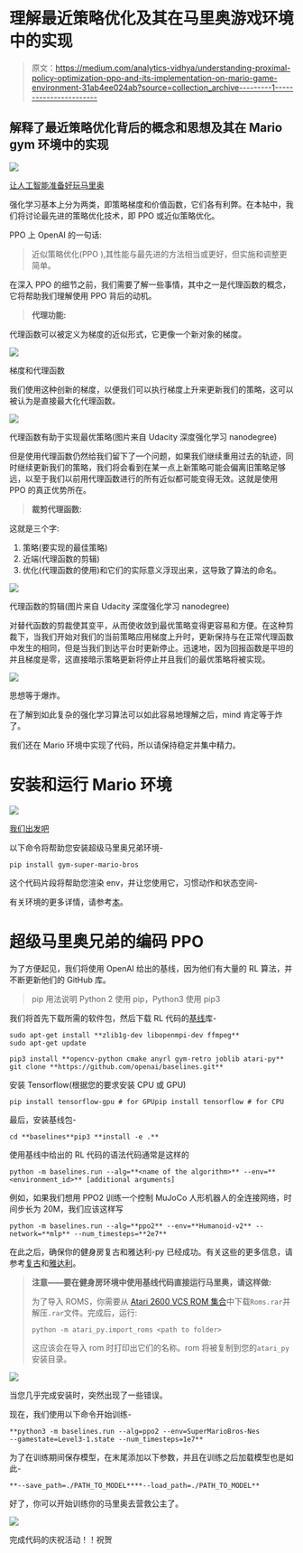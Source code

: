 # 理解最近策略优化及其在马里奥游戏环境中的实现

> 原文：<https://medium.com/analytics-vidhya/understanding-proximal-policy-optimization-ppo-and-its-implementation-on-mario-game-environment-31ab4ee024ab?source=collection_archive---------1----------------------->

## 解释了最近策略优化背后的概念和思想及其在 Mario gym 环境中的实现

![](img/06715d37e3861f050c1fb6698c200efb.png)

[让人工智能准备好玩马里奥](https://www.google.com/url?sa=i&source=images&cd=&cad=rja&uact=8&ved=2ahUKEwiKubXs0vLjAhUIM48KHS2ODrYQjhx6BAgBEAI&url=https%3A%2F%2Fwww.nintendo.co.uk%2FGames%2FNES%2FSuper-Mario-Bros--803853.html&psig=AOvVaw0zlpb3XKUaYk5fsaURCd9R&ust=1565332148386846)

强化学习基本上分为两类，即策略梯度和价值函数，它们各有利弊。在本帖中，我们将讨论最先进的策略优化技术，即 PPO 或近似策略优化。

PPO 上 OpenAI 的一句话:

> 近似策略优化(PPO ),其性能与最先进的方法相当或更好，但实施和调整更简单。

在深入 PPO 的细节之前，我们需要了解一些事情，其中之一是代理函数的概念，它将帮助我们理解使用 PPO 背后的动机。

> **代理功能:**

代理函数可以被定义为梯度的近似形式，它更像一个新对象的梯度。

![](img/a2cbf9f468e9c9fa4727be26fc7084ff.png)

梯度和代理函数

我们使用这种创新的梯度，以便我们可以执行梯度上升来更新我们的策略，这可以被认为是直接最大化代理函数。

![](img/1baabc1c70ce436e7976c7fa312449c8.png)

代理函数有助于实现最优策略(图片来自 Udacity 深度强化学习 nanodegree)

但是使用代理函数仍然给我们留下了一个问题，如果我们继续重用过去的轨迹，同时继续更新我们的策略，我们将会看到在某一点上新策略可能会偏离旧策略足够远，以至于我们以前用代理函数进行的所有近似都可能变得无效。这就是使用 PPO 的真正优势所在。

> **裁剪代理函数:**

这就是三个字:

1.  策略(要实现的最佳策略)
2.  近端(代理函数的剪辑)
3.  优化(代理函数的使用)和它们的实际意义浮现出来，这导致了算法的命名。

![](img/42dfc378644a870afb262898e2574c94.png)

代理函数的剪辑(图片来自 Udacity 深度强化学习 nanodegree)

对替代函数的剪裁使其变平，从而使收敛到最优策略变得更容易和方便。在这种剪裁下，当我们开始对我们的当前策略应用梯度上升时，更新保持与在正常代理函数中发生的相同，但是当我们到达平台时更新停止。迅速地，因为回报函数是平坦的并且梯度是零，这直接暗示策略更新将停止并且我们的最优策略将被实现。

![](img/4c3f1316d34392918fe9c0584f105f42.png)

思想等于爆炸。

在了解到如此复杂的强化学习算法可以如此容易地理解之后，mind 肯定等于炸了。

我们还在 Mario 环境中实现了代码，所以请保持稳定并集中精力。

# 安装和运行 Mario 环境

![](img/30d12d77456677be70862e020b7cc820.png)

[我们出发吧](https://pypi.org/project/gym-super-mario-bros/)

以下命令将帮助您安装超级马里奥兄弟环境-

```
pip install gym-super-mario-bros
```

这个代码片段将帮助您渲染 env，并让您使用它，习惯动作和状态空间-

有关环境的更多详情，请参考[本](https://pypi.org/project/gym-super-mario-bros/)。

# 超级马里奥兄弟的编码 PPO

为了方便起见，我们将使用 OpenAI 给出的基线，因为他们有大量的 RL 算法，并不断更新他们的 GitHub 库。

> pip 用法说明 Python 2 使用 pip，Python3 使用 pip3

我们将首先下载所需的软件包，然后下载 RL 代码的[基线](https://github.com/openai/baselines)库-

```
sudo apt-get install **zlib1g-dev libopenmpi-dev ffmpeg**
sudo apt-get update

pip3 install **opencv-python cmake anyrl gym-retro joblib atari-py** git clone **https://github.com/openai/baselines.git**
```

安装 Tensorflow(根据您的要求安装 CPU 或 GPU)

```
pip install tensorflow-gpu # for GPUpip install tensorflow # for CPU
```

最后，安装基线包-

```
cd **baselines**pip3 **install -e .**
```

使用基线中给出的 RL 代码的语法代码通常是这样的

```
python -m baselines.run --alg=**<name of the algorithm>** --env=**<environment_id>** [additional arguments]
```

例如，如果我们想用 PPO2 训练一个控制 MuJoCo 人形机器人的全连接网络，时间步长为 20M，我们应该这样写

```
python -m baselines.run --alg=**ppo2** --env=**Humanoid-v2** --network=**mlp** --num_timesteps=**2e7**
```

在此之后，确保你的健身房复古和雅达利-py 已经成功。有关这些的更多信息，请参考[复古](https://openai.com/blog/gym-retro/)和[雅达利](https://github.com/openai/atari-py)。

> **注意——要在健身房环境中使用基线代码直接运行马里奥，请这样做:**
> 
> 为了导入 ROMS，你需要从 [Atari 2600 VCS ROM 集合](http://www.atarimania.com/rom_collection_archive_atari_2600_roms.html)中下载`Roms.rar`并解压`.rar`文件。完成后，运行:
> 
> `python -m atari_py.import_roms <path to folder>`
> 
> 这应该会在导入 rom 时打印出它们的名称。rom 将被复制到您的`atari_py`安装目录。

![](img/ff291c42f6a6c7fd4f11cf3fdc9b94bc.png)

当您几乎完成安装时，突然出现了一些错误。

现在，我们使用以下命令开始训练-

```
**python3 -m baselines.run --alg=ppo2 --env=SuperMarioBros-Nes 
--gamestate=Level3-1.state --num_timesteps=1e7**
```

为了在训练期间保存模型，在末尾添加以下参数，并且在训练之后加载模型也是如此-

```
**--save_path=./PATH_TO_MODEL****--load_path=./PATH_TO_MODEL**
```

好了，你可以开始训练你的马里奥去营救公主了。

![](img/16ea6e1ff5f2fc99b5527f812f49037f.png)

完成代码的庆祝活动！！祝贺